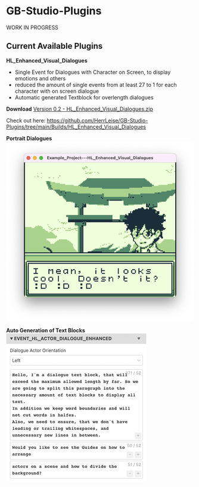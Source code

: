 # GB-Studio-Plugins

WORK IN PROGRESS


## Current Available Plugins

**HL_Enhanced_Visual_Dialogues**
- Single Event for Dialogues with Character on Screen, to display emotions and others
- reduced the amount of single events from at least 27 to 1 for each character with on screen dialogue
- Automatic generated Textblock for overlength dialogues

**Download** [Version 0.2 - HL_Enhanced_Visual_Dialogues.zip](https://github.com/HerrLeise/GB-Studio-Plugins/blob/cdc7cea475dd34d22a9570515170a84aa8db581f/Builds/HL_Enhanced_Visual_Dialogues/(DOWNLOAD)%20HL_Enhanced_Visual_Dialogues%20-%20V0002.zip) 

Check out here: https://github.com/HerrLeise/GB-Studio-Plugins/tree/main/Builds/HL_Enhanced_Visual_Dialogues

**Portrait Dialogues**
![HLEVD In Action](https://github.com/HerrLeise/GB-Studio-Plugins/blob/b58bb4af8e1c71fbab9c99c81c036d9ab0128121/Guide/res/HLEVD_B.png)

**Auto Generation of Text Blocks**
![HLEVD Dialog Text Block Automation](https://github.com/HerrLeise/GB-Studio-Plugins/blob/1d4030b45f19b54e8f9fed3461194f7f7e28348c/Guide/res/HLEVD_Scenes_TextEditor.png)



